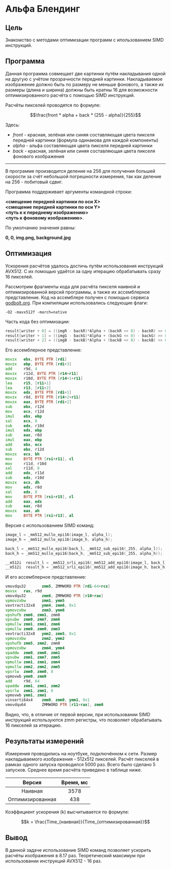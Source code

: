 # Альфа Блендинг

## Цель

Знакомство с методами оптимизации программ с ипользованием SIMD инструкций.

## Программа

Данная программа совмещает две картинки путём накладывания одной на другую с учётом прозрачности передней картинки. Накладываемое изображение должно быть по размеру не меньше фонового, а также их размеры (длина и ширина) должны быть кратны 16 для возможности оптимизированного расчёта с помощью SIMD инструкций. 

Расчёты пикселей проводятся по формуле:

$$\frac{front * alpha + back * (255 - alpha)}{255}$$

Здесь:

- $front$ - красная, зелёная или синяя составляющая цвета пикселя передней картинки (формула одинакова для каждой компоненты)
- $alpha$   - альфа составляющая цвета пикселя передней картинки
- $back$ -  красная, зелёная или синяя составляющая цвета пикселя фонового изображения

------------------------------------

В программе производится деление на 256 для получения большей скорости за счёт небольшой погрешности измерения, так как деление на 256 - побитовый сдвиг.

Программа поддерживает аргументы командной строки:

**<смещение передней картинки по оси X>**\
**<смещение передней картинки по оси Y>**\
**<путь к к переднему изображению>**\
**<путь к фоновому изображению>**.

По умолчанию значения равны:

**0, 0, img.png, background.jpg**

## Оптимизация

Ускорения расчётов удалось достичь путём использования инструкций AVX512. С их помощью удаётся за одну итерацию обрабатывать сразу 16 пикселей.

Рассмотрим фрагменты кода для расчёта пикселя наивной и оптимизированной версий программы, а также их ассемблерное представление. Код на ассемблере получен с помощью сервиса [godbolt.org](https://godbolt.org). При компиляции использовались следующие флаги: 

	-O2 -mavx512f -march=native

Часть кода без оптимизации:

``` C
result[writer + 0] = ((imgR - backR)*Alpha + (backR << 8) - backR) >> 8;
result[writer + 1] = ((imgG - backG)*Alpha + (backG << 8) - backG) >> 8;
result[writer + 2] = ((imgB - backB)*Alpha + (backB << 8) - backB) >> 8;
```
Его ассемблерное представление:
``` asm
movzx   ebx, BYTE PTR [rdi]
movzx   ebp, BYTE PTR [rdi+3]
add     r9d, 4
movzx   r12d, BYTE PTR [r14+r11]
movzx   r10d, BYTE PTR [r14+1+r11]
lea     r15, [r11+1]
lea     r13, [r11+2]
movzx   edx, BYTE PTR [rdi+1]
movzx   r8d, BYTE PTR [r14+2+r11]
movzx   eax, BYTE PTR [rdi+2]
sub     ebx, r12d
mov     ecx, r12d
imul    ebx, ebp
sal     ecx, 8
sub     edx, r10d
imul    edx, ebp
sub     eax, r8d
imul    eax, ebp
add     ebx, ecx
sub     ebx, r12d
movzx   ecx, bh
mov     BYTE PTR [rsi+r11], cl
mov     r11d, r10d
sal     r11d, 8
add     edx, r11d
sub     edx, r10d
movzx   ecx, dh
mov     edx, r8d
sal     edx, 8
mov     BYTE PTR [rsi+r15], cl
add     eax, edx
sub     eax, r8d
movzx   eax, ah
mov     BYTE PTR [rsi+r13], al
```
Версия с использованием SIMD команд:
``` C
image_l = _mm512_mullo_epi16(image_l, alpha_l);
image_h = _mm512_mullo_epi16(image_h, alpha_h);

back_l = _mm512_mullo_epi16(back_l, _mm512_sub_epi16(_255, alpha_l));
back_h = _mm512_mullo_epi16(back_h, _mm512_sub_epi16(_255, alpha_h));

__m512i  result_l = _mm512_srli_epi16(_mm512_add_epi16(image_l, back_l), 8);
__m512i  result_h = _mm512_srli_epi16(_mm512_add_epi16(image_h, back_h), 8);
```
И его ассемблерное представление:
``` asm
vmovdqu32       zmm5, ZMMWORD PTR [rdi-64+rcx]
movsx   rax, r9d
vmovdqu32       zmm6, ZMMWORD PTR [r10+rax]
vpmovzxbw       zmm1, ymm5
vextracti32x8   ymm4, zmm6, 0x1
vpmovzxbw       zmm3, ymm6
vpshufb zmm6, zmm1, zmm8
vpsubw  zmm0, zmm7, zmm6
vpmullw zmm1, zmm1, zmm6
vpmullw zmm0, zmm0, zmm3
vextracti32x8   ymm2, zmm5, 0x1
vpmovzxbw       zmm2, ymm2
vpshufb zmm5, zmm2, zmm8
vpmovzxbw       zmm4, ymm4
vpaddw  zmm0, zmm0, zmm1
vpsubw  zmm1, zmm7, zmm5
vpmullw zmm1, zmm1, zmm4
vpmullw zmm2, zmm2, zmm5
vpsrlw  zmm0, zmm0, 8
vpmovwb ymm0, zmm0
add     r9d, 64
vpaddw  zmm1, zmm1, zmm2
vpsrlw  zmm1, zmm1, 8
vpmovwb ymm1, zmm1
vinserti64x4    zmm0, zmm0, ymm1, 0x1
vmovdqu64       ZMMWORD PTR [r11+rax], zmm0
```
Видно, что, в отличие от первой версии, при использовании SIMD инструкций используются zmm регистры, что позволяет обрабатывать 16 пикселей за итерацию.

## Результаты измерений

Измерения проводились на ноутбуке, подключённом к сети. Размер накладываемого изображения - 512x512  пикселей. Расчёт пикселей в рамках одного запуска проводился 5000 раз. Всего было сделано 5 запусков. Среднее время расчёта приведено в таблице ниже.

Версия 		      | Время, мс
:--------------:|:----:
Наивная     		| 3578   
Оптимизированная| 438 

Коэффициент ускорения (k) высчитывается по формуле:

$$k = \frac{Time_{наивная}}{Time_{оптимизированная}}$$

##  Вывод
В данной задаче использование SIMD команд позволяет ускорить расчёты изображения в 8.17 раз. Теоретический максимум при использовании инструкций AVX512 - 16 раз.




